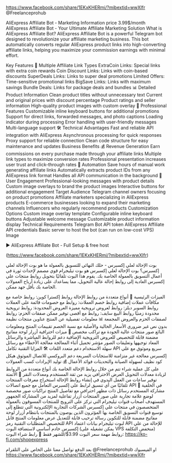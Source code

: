 https://www.facebook.com/share/1EKxKHERmi/?mibextid=wwXIfr
@Freelanceprohub

AliExpress Affiliate Bot - Marketing Information
price 3.99$/month 
AliExpress Affiliate Bot - Your Ultimate Affiliate Marketing Solution
What is AliExpress Affiliate Bot?
AliExpress Affiliate Bot is a powerful Telegram bot designed to revolutionize your affiliate marketing business. This bot automatically converts regular AliExpress product links into high-converting affiliate links, helping you maximize your commission earnings with minimal effort.

Key Features
🚀 Multiple Affiliate Link Types
ExtraCoin Links: Special links with extra coin rewards
Coin Discount Links: Links with coin-based discounts
SuperDeals Links: Links to super deal promotions
Limited Offers: Time-sensitive promotional links
BigSave Links: Links with maximum savings
Bundle Deals: Links for package deals and bundles
📊 Detailed Product Information
Clean product titles without unnecessary text
Current and original prices with discount percentage
Product ratings and seller information
High-quality product images with custom overlay
💼 Professional Features
Customizable inline keyboard buttons for additional promotions
Support for direct links, forwarded messages, and photo captions
Loading indicator during processing
Error handling with user-friendly messages
Multi-language support
🛠️ Technical Advantages
Fast and reliable API integration with AliExpress
Asynchronous processing for quick responses
Proxy support for reliable connection
Clean code structure for easy maintenance and updates
Business Benefits
💰 Revenue Generation
Earn commissions on every purchase made through your affiliate links
Multiple link types to maximize conversion rates
Professional presentation increases user trust and click-through rates
🔄 Automation
Save hours of manual work generating affiliate links
Automatically extracts product IDs from any AliExpress link format
Handles all API communication in the background
📱 User Engagement
Professional-looking messages with product details
Custom image overlays to brand the product images
Interactive buttons for additional engagement
Target Audience
Telegram channel owners focusing on product promotions
Affiliate marketers specializing in AliExpress products
E-commerce businesses looking to expand their marketing channels
Influencers who regularly recommend products
Customization Options
Custom image overlay template
Configurable inline keyboard buttons
Adjustable welcome message
Customizable product information display
Technical Requirements
Telegram Bot API token
AliExpress Affiliate API credentials
Basic server to host the bot (can run on low-cost VPS)
Image

▶️ AliExpress Affiliate Bot - Full Setup & free host

(https://www.facebook.com/share/1EKxKHERmi/?mibextid=wwXIfr)

بوت الإحالة لعلي إكسبرس - حلك النهائي للتسويق بالعمولة
ما هو بوت الإحالة لعلي إكسبرس؟
بوت الإحالة لعلي إكسبرس هو بوت تيليجرام قوي مصمم لإحداث ثورة في أعمال التسويق بالعمولة الخاصة بك. يقوم هذا البوت تلقائيًا بتحويل روابط منتجات علي إكسبرس العادية إلى روابط إحالة عالية التحويل، مما يساعدك على زيادة أرباح العمولات الخاصة بك بأقل جهد ممكن.

الميزات الرئيسية
🚀 أنواع متعددة من روابط الإحالة
روابط إكسترا كوين: روابط خاصة مع مكافآت عملات إضافية
روابط خصم العملات: روابط مع خصومات قائمة على العملات
روابط السوبر ديلز: روابط لعروض ترويجية مميزة
العروض المحدودة: روابط ترويجية محدودة زمنيًا
روابط البيغ سايف: روابط مع أقصى توفير ممكن
صفقات الحزم: روابط لصفقات الحزم والعروض المجمعة
📊 معلومات تفصيلية عن المنتج
عناوين منتجات نظيفة بدون نص غير ضروري
الأسعار الحالية والأصلية مع نسبة الخصم
تقييمات المنتج ومعلومات البائع
صور منتجات عالية الجودة مع تراكب مخصص
💼 ميزات احترافية
أزرار لوحة مفاتيح مضمنة قابلة للتخصيص للعروض الترويجية الإضافية
دعم للروابط المباشرة والرسائل المعاد توجيهها وتعليقات الصور
مؤشر تحميل أثناء المعالجة
معالجة الأخطاء مع رسائل سهلة الاستخدام
دعم متعدد اللغات
🛠️ المزايا التقنية
تكامل API سريع وموثوق مع علي إكسبرس
معالجة غير متزامنة للاستجابات السريعة
دعم البروكسي للاتصال الموثوق
هيكل كود نظيف لسهولة الصيانة والتحديثات
فوائد الأعمال
💰 توليد الإيرادات
كسب العمولات على كل عملية شراء تتم من خلال روابط الإحالة الخاصة بك
أنواع متعددة من الروابط لزيادة معدلات التحويل
العرض الاحترافي يزيد من ثقة المستخدم ومعدلات النقر
🔄 الأتمتة
توفير ساعات من العمل اليدوي في إنشاء روابط الإحالة
استخراج معرفات المنتجات تلقائيًا من أي تنسيق لرابط علي إكسبرس
التعامل مع جميع اتصالات API في الخلفية
📱 مشاركة المستخدم
رسائل ذات مظهر احترافي مع تفاصيل المنتج
تراكبات صور مخصصة لوضع علامة تجارية على صور المنتجات
أزرار تفاعلية لمزيد من المشاركة
الجمهور المستهدف
أصحاب قنوات تيليجرام التي تركز على الترويج للمنتجات
المسوقون بالعمولة المتخصصون في منتجات علي إكسبرس
الشركات التجارية الإلكترونية التي تتطلع إلى توسيع قنوات التسويق الخاصة بها
المؤثرون الذين يوصون بالمنتجات بانتظام
أزرار لوحة مفاتيح مضمنة قابلة للتكوين
رسالة ترحيب قابلة للتعديل
عرض معلومات المنتج قابل للتخصيص
المتطلبات التقنية
رمز API لبوت تيليجرام
بيانات اعتماد API للإحالة من علي إكسبرس
خادم أساسي لاستضافة البوت (يمكن تشغيله على VPS منخفض التكلفة)
روابط مهمة
سعر البوت 3.99$/للشهر فقط 
🛒 رابط شراء البوت: https://ko-fi.com/shopexpress

بعد الدفع تواصل معنا على الخاص على التلقرام @Freelanceprohub
او الفيسبوك https://www.facebook.com/share/1EKxKHERmi/?mibextid=wwXIfr
